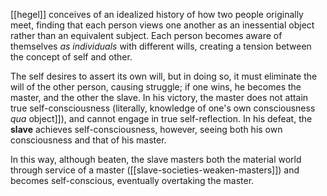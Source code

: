 
[[hegel]] conceives of an idealized history of how two people originally meet, finding that each person views one another as an inessential object rather than an equivalent subject. Each person becomes aware of themselves *as individuals* with different wills, creating a tension between the concept of self and other.

The self desires to assert its own will, but in doing so, it must eliminate the will of the other person, causing struggle; if one wins, he becomes the master, and the other the slave. In his victory, the master does not attain true self-consciousness (literally, knowledge of one's own consciousness *qua* object]]), and cannot engage in true self-reflection. In his defeat, the **slave** achieves self-consciousness, however, seeing both his own consciousness and that of his master.

In this way, although beaten, the slave masters both the material world through service of a master ([[slave-societies-weaken-masters]]) and becomes self-conscious, eventually overtaking the master.
